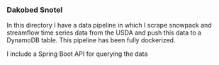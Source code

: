 ### Dakobed Snotel

In this directory I have a data pipeline in which I scrape snowpack and streamflow time series data from the USDA and push 
this data to a DynamoDB table.  This pipeline has been fully dockerized.  

I include a Spring Boot API for querying the data 

